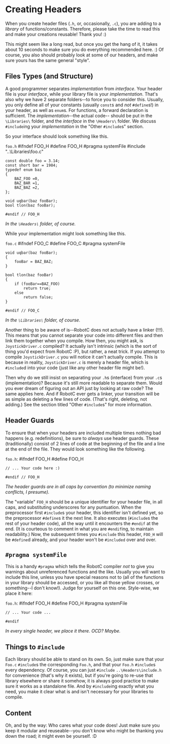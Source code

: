 # Creating Headers
When you create header files (`.h`, or, occasionally, `.c`), you are adding to a _library_ of functions/constants.
Therefore, please take the time to read this and make your creations reusable! Thank you! :)

This might seem like a long read, but once you get the hang of it, it takes about 10 seconds to make sure you
do everything recommended here. :)
Of course, you also should probably look at some of our headers, and make sure yours has the same general "style".


## Files Types (and Structure)
A good programmer separates _implementation_ from _interface_. Your header file is your _interface_, while your
library file is your _implementation_. That's also why we have 2 separate folders--to force you to consider this.
Usually, you only define all of your constants (usually `const`s and _not_ `#define`s!) in your header, as well
as `enum`s. For functions, a forward declaration is sufficient. The _implementation_--the actual code-- should be
put in the `\Libraries\` folder, and the _interface_ in the `\Headers\` folder. We discuss `#include`ing your
_implementation_ in the "Other `#include`s" section.

So your interface should look something like this.

`foo.h`
	#ifndef FOO_H
	#define FOO_H
	#pragma systemFile
	#include "..\Libraries\foo.c"
	
	const double foo = 3.14;
	const short bar = 1984;
	typedef enum baz
	{
		BAZ_FOO	=0,
		BAZ_BAR	=1,
		BAZ_BAZ	=2,
	};
	
	void uqbar(baz fooBar);
	bool tlon(baz fooBar);
	
	#endif // FOO_H
_In the `\Headers\` folder, of course._

While your implementation might look something like this.

`foo.c`
	#ifndef FOO_C
	#define FOO_C
	#pragma systemFile
	
	void uqbar(baz fooBar);
	{
		fooBar = BAZ_BAZ;
	}
	
	bool tlon(baz fooBar)
	{
		if (fooBar==BAZ_FOO)
			return true;
		else
			return false;
	}
	
	#endif // FOO_C
_In the `\Libraries\` folder, of course._

Another thing to be aware of is--RobotC does not actually have a linker (!!!). This means that you cannot separate
your code into different files and then link them together when you compile. How then, you might ask, is
`JoystickDriver.c` compiled? It actually isn't intrinsic (which is the sort of thing you'd expect from RobotC :P),
but rather, a neat trick. If you attempt to compile `JoystickDriver.c` you will notice it can't actually compile.
This is because in reality, `JoystickDriver.c` is merely a header file, which is `#include`d into your code (just
like any other header file might be!).

Then why do we still insist on separating your `.h`s (interface) from your `.c`s (implementation)? Because it's
still more readable to separate them. Would you ever dream of figuring out an API just by looking at raw code?
The same applies here. And if RobotC ever gets a linker, your transition will be as simple as deleting a few lines
of code. (That's right, deleting, not adding.) See the section titled "Other `#include`s" for more information.


## Header Guards
To ensure that when your headers are included multiple times nothing bad happens (e.g. redefinitions), be sure to
_always_ use header guards. These (traditionally) consist of 2 lines of code at the beginning of the file and a line
at the end of the file. They would look something like the following.

`foo.h`:
	#ifndef FOO_H
	#define FOO_H
	
	// ... Your code here :)
	
	#endif // FOO_H
_The header guards are in all caps by convention (to minimize naming conflicts, I presume)._

The "variable" `FOO_H` should be a unique identifier for your header file, in all caps, and substituting underscores
for any puntuation. When the preprocessor first `#include`s your header, this identifier isn't defined yet, so the
preprocessor `#define`s it the next line. It also executes (`#include`s the rest of your header code), all the way
until it encounters the `#endif` at the end. (It is courteous to comment in what you are `#endif`ing, to maintain
readability.) Now, the subsequent times you `#include` this header, `FOO_H` will be `#define`d already, and your
header won't be `#included` over and over.


## `#pragma systemFile`
This is a handy `#pragma` which tells the RobotC compiler _not_ to give you warnings about unreferenced functions
and the like. Usually you will want to include this line, unless you have special reasons not to (all of the functions
in your library should be accessed, or you like all those yellow crosses, or something--I don't know!). Judge for
yourself on this one. Style-wise, we place it here:

`foo.h`:
	#ifndef FOO_H
	#define FOO_H
	#pragma systemFile
	
	// ... Your code ...
	
	#endif
_In every single header, we place it there. OCD? Maybe._


##  Things to `#include`
Each library should be able to stand on its own. So, just make sure that your `Foo.c` `#include`s the corresponding
`Foo.h`, and that your `Foo.h` `#include`s every dependency. Of course, you can just `#include` `..\Headers\include.h`
for convenience (that's why it exists), but if you're going to re-use that library elsewhere or share it somehow, it is
always good practice to make sure it works as a standalone file. And by `#include`ing exactly what you need, you make
it clear what is and isn't necessary for your libraries to compile.


## Content
Oh, and by the way: Who cares what your code does! Just make sure you keep it modular and reuseable--you don't know
who might be thanking you down the road; it might even be yourself. :D
